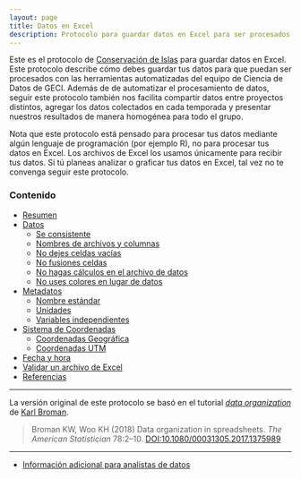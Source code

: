 ```yaml
---
layout: page
title: Datos en Excel
description: Protocolo para guardar datos en Excel para ser procesados por el equipo de Ciencia de Datos de GECI
---
```


Este es el protocolo de [Conservación de Islas](https://islas.org.mx) para guardar datos en Excel. Este protocolo describe cómo debes guardar tus datos para que puedan ser procesados con las herramientas automatizadas del equipo de Ciencia de Datos de GECI. Además de de automatizar el procesamiento de datos, seguir este protocolo también nos facilita compartir datos entre proyectos distintos, agregar los datos colectados en cada temporada y presentar nuestros resultados de manera homogénea para todo el grupo.

Nota que este protocolo está pensado para procesar tus datos mediante algún lenguaje de programación (por ejemplo R), no para procesar tus datos en Excel. Los archivos de Excel los usamos únicamente para recibir tus datos. Si tú planeas analizar o graficar tus datos en Excel, tal vez no te convenga seguir este protocolo.

### Contenido

- [Resumen](pages/resumen.html)
- [Datos](pages/datos.html)
    - [Se consistente](pages/consistencia.html)
    - [Nombres de archivos y columnas](pages/nomenclatura.html)
    - [No dejes celdas vacías](pages/celdas_vacias.html)
    - [No fusiones celdas](pages/fusionar_celdas.html)
    - [No hagas cálculos en el archivo de datos](pages/sin_calculos.html)
    - [No uses colores en lugar de datos](pages/sin_colores.md)
- [Metadatos](pages/metadatos.html)
    - [Nombre estándar](pages/standard_name.html)
    - [Unidades](pages/units.html)
    - [Variables independientes](pages/axis.html)
- [Sistema de Coordenadas](pages/coordenadas.html)
    - [Coordenadas Geográfica](pages/geograficas.html)
    - [Coordenadas UTM](pages/utm.html)
- [Fecha y hora](pages/tiempo.html)
- [Validar un archivo de Excel](pages/validacion.html)
- [Referencias](pages/referencias.html)

---

La versión original de este protocolo se basó en el tutorial [_data organization_](http://kbroman.org/dataorg) de [Karl Broman](http://kbroman.org).

> Broman KW, Woo KH (2018) Data organization in spreadsheets.
> _The American Statistician_ 78:2&ndash;10.
> [DOI:10.1080/00031305.2017.1375989](https://doi.org/10.1080/00031305.2017.1375989)

---

- [Información adicional para analistas de datos](ciencia_de_datos)
